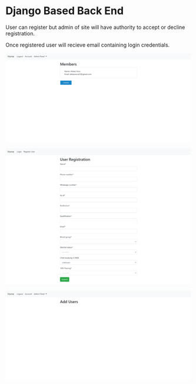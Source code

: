 # Django Based Back End

User can register but admin of site will have authority to accept or decline registration.

Once registered user will recieve email containing login credentials.

![img2](/assets/img2.png)

![img1](/assets/img1.png)

![img3](/assets/img3.png)
